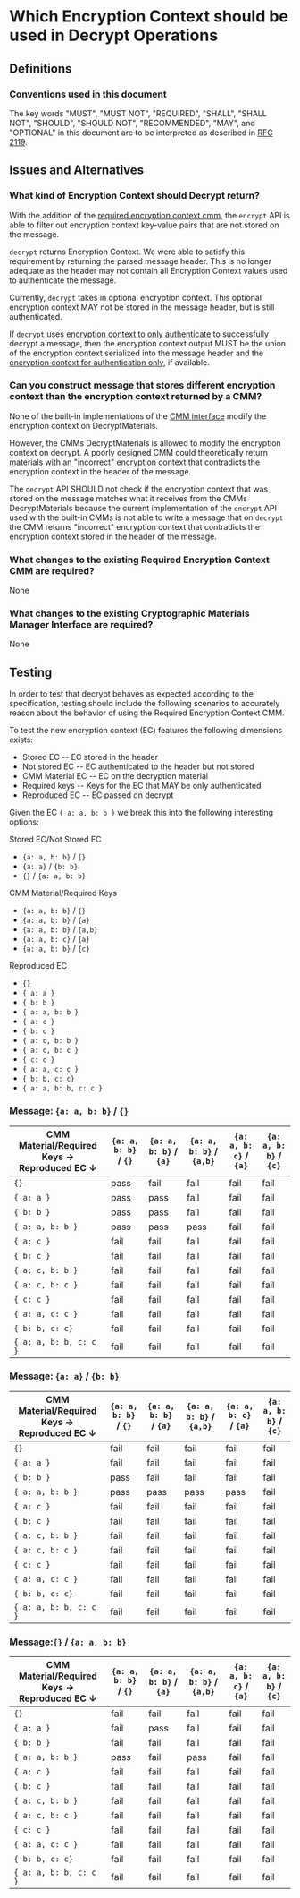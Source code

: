 [//]: # "Copyright Amazon.com Inc. or its affiliates. All Rights Reserved."
[//]: # "SPDX-License-Identifier: CC-BY-SA-4.0"

# Which Encryption Context should be used in Decrypt Operations

## Definitions

### Conventions used in this document

The key words
"MUST", "MUST NOT", "REQUIRED", "SHALL", "SHALL NOT",
"SHOULD", "SHOULD NOT", "RECOMMENDED", "MAY", and "OPTIONAL"
in this document are to be interpreted as described in
[RFC 2119](https://tools.ietf.org/html/rfc2119).

## Issues and Alternatives

### What kind of Encryption Context should Decrypt return?

With the addition of the [required encryption context cmm](../../framework/required-encryption-context-cmm.md),
the `encrypt` API is able to filter out encryption context key-value pairs that
are not stored on the message.

`decrypt` returns Encryption Context.
We were able to satisfy this requirement by returning the parsed message header.
This is no longer adequate as the header may not contain all Encryption Context values used to
authenticate the message.

Currently, `decrypt` takes in optional encryption context.
This optional encryption context MAY not be stored in the message header, but is still authenticated.

If `decrypt` uses [encryption context to only authenticate](../../client-apis/decrypt.md#encryption-context-to-only-authenticate)
to successfully decrypt a message, then the encryption context output
MUST be the union of the encryption context serialized into the message header and
the [encryption context for authentication only](#encryption-context-to-only-authenticate), if available.

### Can you construct message that stores different encryption context than the encryption context returned by a CMM?

None of the built-in implementations of the [CMM interface](../../framework/cmm-interface.md)
modify the encryption context on DecryptMaterials.

However, the CMMs DecryptMaterials is allowed to modify the encryption context on decrypt.
A poorly designed CMM could theoretically return materials with an "incorrect" encryption context
that contradicts the encryption context in the header of the message.

The `decrypt` API SHOULD not check if the encryption context that was stored on the message matches
what it receives from the CMMs DecryptMaterials because the current implementation
of the `encrypt` API used with the built-in CMMs is not able to write a message
that on `decrypt` the CMM returns "incorrect" encryption context that contradicts
the encryption context stored in the header of the message.

### What changes to the existing Required Encryption Context CMM are required?

None

### What changes to the existing Cryptographic Materials Manager Interface are required?

None

## Testing

In order to test that decrypt behaves as expected according to the specification, testing should include the following
scenarios to accurately reason about the behavior of using the Required Encryption Context CMM.

To test the new encryption context (EC) features
the following dimensions exists:

- Stored EC -- EC stored in the header
- Not stored EC -- EC authenticated to the header but not stored
- CMM Material EC -- EC on the decryption material
- Required keys -- Keys for the EC that MAY be only authenticated
- Reproduced EC -- EC passed on decrypt

Given the EC `{ a: a, b: b }`
we break this into the following interesting options:

Stored EC/Not Stored EC

- `{a: a, b: b}` / `{}`
- `{a: a}` / `{b: b}`
- `{}` / `{a: a, b: b}`

CMM Material/Required Keys

- `{a: a, b: b}` / `{}`
- `{a: a, b: b}` / `{a}`
- `{a: a, b: b}` / `{a,b}`
- `{a: a, b: c}` / `{a}`
- `{a: a, b: b}` / `{c}`

Reproduced EC

- `{}`
- `{ a: a }`
- `{ b: b }`
- `{ a: a, b: b }`
- `{ a: c }`
- `{ b: c }`
- `{ a: c, b: b }`
- `{ a: c, b: c }`
- `{ c: c }`
- `{ a: a, c: c }`
- `{ b: b, c: c}`
- `{ a: a, b: b, c: c }`

### Message: `{a: a, b: b}` / `{}`

| CMM Material/Required Keys &rarr; <br/>Reproduced EC &darr; | `{a: a, b: b}` / `{}` | `{a: a, b: b}` / `{a}` | `{a: a, b: b}` / `{a,b}` | `{a: a, b: c}` / `{a}` | `{a: a, b: b}` / `{c}` |
| ----------------------------------------------------------- | --------------------- | ---------------------- | ------------------------ | ---------------------- | ---------------------- |
| `{}`                                                        | pass                  | fail                   | fail                     | fail                   | fail                   |
| `{ a: a }`                                                  | pass                  | pass                   | fail                     | fail                   | fail                   |
| `{ b: b }`                                                  | pass                  | pass                   | fail                     | fail                   | fail                   |
| `{ a: a, b: b }`                                            | pass                  | pass                   | pass                     | fail                   | fail                   |
| `{ a: c }`                                                  | fail                  | fail                   | fail                     | fail                   | fail                   |
| `{ b: c }`                                                  | fail                  | fail                   | fail                     | fail                   | fail                   |
| `{ a: c, b: b }`                                            | fail                  | fail                   | fail                     | fail                   | fail                   |
| `{ a: c, b: c }`                                            | fail                  | fail                   | fail                     | fail                   | fail                   |
| `{ c: c }`                                                  | fail                  | fail                   | fail                     | fail                   | fail                   |
| `{ a: a, c: c }`                                            | fail                  | fail                   | fail                     | fail                   | fail                   |
| `{ b: b, c: c}`                                             | fail                  | fail                   | fail                     | fail                   | fail                   |
| `{ a: a, b: b, c: c }`                                      | fail                  | fail                   | fail                     | fail                   | fail                   |

### Message: `{a: a}` / `{b: b}`

| CMM Material/Required Keys &rarr; <br/>Reproduced EC &darr; | `{a: a, b: b}` / `{}` | `{a: a, b: b}` / `{a}` | `{a: a, b: b}` / `{a,b}` | `{a: a, b: c}` / `{a}` | `{a: a, b: b}` / `{c}` |
| ----------------------------------------------------------- | --------------------- | ---------------------- | ------------------------ | ---------------------- | ---------------------- |
| `{}`                                                        | fail                  | fail                   | fail                     | fail                   | fail                   |
| `{ a: a }`                                                  | fail                  | fail                   | fail                     | fail                   | fail                   |
| `{ b: b }`                                                  | pass                  | fail                   | fail                     | fail                   | fail                   |
| `{ a: a, b: b }`                                            | pass                  | pass                   | pass                     | pass                   | fail                   |
| `{ a: c }`                                                  | fail                  | fail                   | fail                     | fail                   | fail                   |
| `{ b: c }`                                                  | fail                  | fail                   | fail                     | fail                   | fail                   |
| `{ a: c, b: b }`                                            | fail                  | fail                   | fail                     | fail                   | fail                   |
| `{ a: c, b: c }`                                            | fail                  | fail                   | fail                     | fail                   | fail                   |
| `{ c: c }`                                                  | fail                  | fail                   | fail                     | fail                   | fail                   |
| `{ a: a, c: c }`                                            | fail                  | fail                   | fail                     | fail                   | fail                   |
| `{ b: b, c: c}`                                             | fail                  | fail                   | fail                     | fail                   | fail                   |
| `{ a: a, b: b, c: c }`                                      | fail                  | fail                   | fail                     | fail                   | fail                   |

### Message:`{}` / `{a: a, b: b}`

| CMM Material/Required Keys &rarr; <br/>Reproduced EC &darr; | `{a: a, b: b}` / `{}` | `{a: a, b: b}` / `{a}` | `{a: a, b: b}` / `{a,b}` | `{a: a, b: c}` / `{a}` | `{a: a, b: b}` / `{c}` |
| ----------------------------------------------------------- | --------------------- | ---------------------- | ------------------------ | ---------------------- | ---------------------- |
| `{}`                                                        | fail                  | fail                   | fail                     | fail                   | fail                   |
| `{ a: a }`                                                  | fail                  | pass                   | fail                     | fail                   | fail                   |
| `{ b: b }`                                                  | fail                  | fail                   | fail                     | fail                   | fail                   |
| `{ a: a, b: b }`                                            | pass                  | fail                   | pass                     | fail                   | fail                   |
| `{ a: c }`                                                  | fail                  | fail                   | fail                     | fail                   | fail                   |
| `{ b: c }`                                                  | fail                  | fail                   | fail                     | fail                   | fail                   |
| `{ a: c, b: b }`                                            | fail                  | fail                   | fail                     | fail                   | fail                   |
| `{ a: c, b: c }`                                            | fail                  | fail                   | fail                     | fail                   | fail                   |
| `{ c: c }`                                                  | fail                  | fail                   | fail                     | fail                   | fail                   |
| `{ a: a, c: c }`                                            | fail                  | fail                   | fail                     | fail                   | fail                   |
| `{ b: b, c: c}`                                             | fail                  | fail                   | fail                     | fail                   | fail                   |
| `{ a: a, b: b, c: c }`                                      | fail                  | fail                   | fail                     | fail                   | fail                   |
